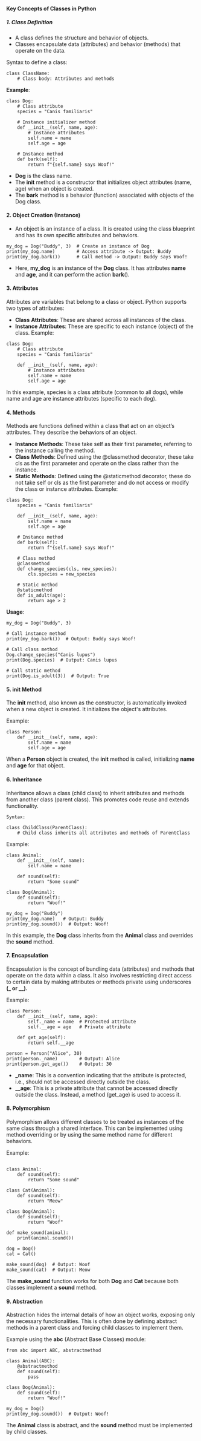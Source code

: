 
#### Key Concepts of Classes in Python
##### 1. Class Definition
- A class defines the structure and behavior of objects.
- Classes encapsulate data (attributes) and behavior (methods) that operate on the data.

Syntax to define a class:
```
class ClassName:
    # Class body: Attributes and methods
```
**Example**:
```
class Dog:
    # Class attribute
    species = "Canis familiaris"

    # Instance initializer method
    def __init__(self, name, age):
        # Instance attributes
        self.name = name
        self.age = age

    # Instance method
    def bark(self):
        return f"{self.name} says Woof!"
```

- **Dog** is the class name.
- The __init__ method is a constructor that initializes object attributes (name, age) when an object is created.
- The **bark** method is a behavior (function) associated with objects of the Dog class.
#### 2. Object Creation (Instance)
- An object is an instance of a class. It is created using the class blueprint and has its own specific attributes and behaviors.
```
my_dog = Dog("Buddy", 3)  # Create an instance of Dog
print(my_dog.name)        # Access attribute -> Output: Buddy
print(my_dog.bark())      # Call method -> Output: Buddy says Woof!
```
- Here, **my_dog** is an instance of the **Dog** class. It has attributes **name** and **age**, and it can perform the action **bark**().

#### 3. Attributes
Attributes are variables that belong to a class or object. Python supports two types of attributes:

- **Class** **Attributes**: These are shared across all instances of the class.
- **Instance** **Attributes**: These are specific to each instance (object) of the class.
Example:

```
class Dog:
    # Class attribute
    species = "Canis familiaris"

    def __init__(self, name, age):
        # Instance attributes
        self.name = name
        self.age = age
```

In this example, species is a class attribute (common to all dogs), while name and age are instance attributes (specific to each dog).

#### 4. Methods
Methods are functions defined within a class that act on an object’s attributes. They describe the behaviors of an object.

- **Instance** **Methods**: These take self as their first parameter, referring to the instance calling the method.
- **Class** **Methods**: Defined using the @classmethod decorator, these take cls as the first parameter and operate on the class rather than the instance.
- **Static** **Methods**: Defined using the @staticmethod decorator, these do not take self or cls as the first parameter and do not access or modify the class or instance attributes.
Example:

```
class Dog:
    species = "Canis familiaris"

    def __init__(self, name, age):
        self.name = name
        self.age = age

    # Instance method
    def bark(self):
        return f"{self.name} says Woof!"

    # Class method
    @classmethod
    def change_species(cls, new_species):
        cls.species = new_species

    # Static method
    @staticmethod
    def is_adult(age):
        return age > 2
```

**Usage**:
```
my_dog = Dog("Buddy", 3)

# Call instance method
print(my_dog.bark())  # Output: Buddy says Woof!

# Call class method
Dog.change_species("Canis lupus")
print(Dog.species)  # Output: Canis lupus

# Call static method
print(Dog.is_adult(3))  # Output: True
```


#### 5. __init__ Method
The __init__ method, also known as the constructor, is automatically invoked when a new object is created. It initializes the object's attributes.

Example:
```
class Person:
    def __init__(self, name, age):
        self.name = name
        self.age = age
```

When a **Person** object is created, the __init__ method is called, initializing **name** and **age** for that object.

#### 6. Inheritance
Inheritance allows a class (child class) to inherit attributes and methods from another class (parent class). This promotes code reuse and extends functionality.
```
Syntax:

class ChildClass(ParentClass):
    # Child class inherits all attributes and methods of ParentClass
```

Example:
```
class Animal:
    def __init__(self, name):
        self.name = name

    def sound(self):
        return "Some sound"

class Dog(Animal):
    def sound(self):
        return "Woof!"

my_dog = Dog("Buddy")
print(my_dog.name)   # Output: Buddy
print(my_dog.sound())  # Output: Woof!
```

In this example, the **Dog** class inherits from the **Animal** class and overrides the **sound** method.

#### 7. Encapsulation
Encapsulation is the concept of bundling data (attributes) and methods that operate on the data within a class. It also involves restricting direct access to certain data by making attributes or methods private using underscores **(_ or __).**

Example:
```
class Person:
    def __init__(self, name, age):
        self._name = name  # Protected attribute
        self.__age = age   # Private attribute

    def get_age(self):
        return self.__age

person = Person("Alice", 30)
print(person._name)        # Output: Alice
print(person.get_age())    # Output: 30
```

- **_name**: This is a convention indicating that the attribute is protected, i.e., should not be accessed directly outside the class.
- **__age**: This is a private attribute that cannot be accessed directly outside the class. Instead, a method (get_age) is used to access it.
#### 8. Polymorphism
Polymorphism allows different classes to be treated as instances of the same class through a shared interface. This can be implemented using method overriding or by using the same method name for different behaviors.

Example:
```

class Animal:
    def sound(self):
        return "Some sound"

class Cat(Animal):
    def sound(self):
        return "Meow"

class Dog(Animal):
    def sound(self):
        return "Woof"

def make_sound(animal):
    print(animal.sound())

dog = Dog()
cat = Cat()

make_sound(dog)  # Output: Woof
make_sound(cat)  # Output: Meow
```


The **make_sound** function works for both **Dog** and **Cat** because both classes implement a **sound** method.

#### 9. Abstraction
Abstraction hides the internal details of how an object works, exposing only the necessary functionalities. This is often done by defining abstract methods in a parent class and forcing child classes to implement them.

Example using the **abc** (Abstract Base Classes) module:
```
from abc import ABC, abstractmethod

class Animal(ABC):
    @abstractmethod
    def sound(self):
        pass

class Dog(Animal):
    def sound(self):
        return "Woof!"

my_dog = Dog()
print(my_dog.sound())  # Output: Woof!
```


The **Animal** class is abstract, and the **sound** method must be implemented by child classes.
